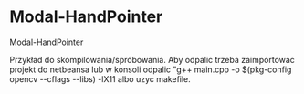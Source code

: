 Modal-HandPointer
=================

Modal-HandPointer

Przykład do skompilowania/spróbowania. Aby odpalic trzeba zaimportowac projekt do netbeansa lub w konsoli odpalic "g++ main.cpp -o $(pkg-config opencv --cflags --libs) -lX11 albo uzyc makefile.

